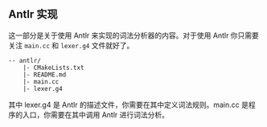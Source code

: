 ## Antlr 实现

这一部分是关于使用 Antlr 来实现的词法分析器的内容。对于使用 Antlr 你只需要关注 `main.cc` 和 `lexer.g4` 文件就好了。

```plain
-- antlr/
    |- CMakeLists.txt
    |- README.md
    |- main.cc
    |- lexer.g4
```

其中 lexer.g4 是 Antlr 的描述文件，你需要在其中定义词法规则。main.cc 是程序的入口，你需要在其中调用 Antlr 进行词法分析。
